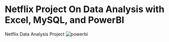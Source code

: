# Netflix Project On Data Analysis with Excel, MySQL, and PowerBI
Netflix Data Analysis Project
![powerbi](https://github.com/sonya-stefanova/netflix_excel_mysql_powebi/assets/72320076/9d5a2429-f0ac-4bf3-9d40-89e3e46cd8fa)

